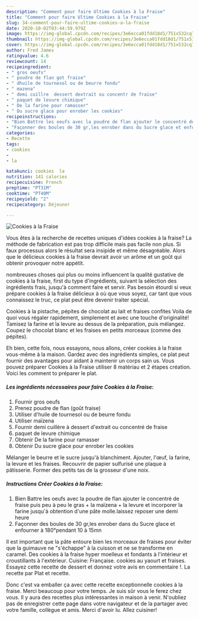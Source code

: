 ```yaml
---
description: "Comment pour faire Ultime Cookies à la Fraise"
title: "Comment pour faire Ultime Cookies à la Fraise"
slug: 34-comment-pour-faire-ultime-cookies-a-la-fraise
date: 2020-10-02T03:44:59.979Z
image: https://img-global.cpcdn.com/recipes/3e6ecca01fdd18d1/751x532cq70/cookies-a-la-fraise-photo-principale-de-la-recette.jpg
thumbnail: https://img-global.cpcdn.com/recipes/3e6ecca01fdd18d1/751x532cq70/cookies-a-la-fraise-photo-principale-de-la-recette.jpg
cover: https://img-global.cpcdn.com/recipes/3e6ecca01fdd18d1/751x532cq70/cookies-a-la-fraise-photo-principale-de-la-recette.jpg
author: Fred James
ratingvalue: 4.6
reviewcount: 14
recipeingredient:
- " gros oeufs"
- " poudre de flan got fraise"
- " dhuile de tournesol ou de beurre fondu"
- " mazena"
- " demi cuillre  dessert dextrait ou concentr de fraise"
- " paquet de levure chimique"
- " De la farine pour ramasser"
- " Du sucre glace pour enrober les cookies"
recipeinstructions:
- "Bien Battre les oeufs avec la poudre de flan ajouter le concentré de fraise puis peu à peu le gras + la maïzena + la levure et incorporer la farine jusqu&#39;à obtention d&#39;une pâte molle.laissez reposer une demi heure"
- "Façonner des boules de 30 gr,les enrober dans du Sucre glace et enfourner à 180°pendant 10 à 15mn"
categories:
- Recette
tags:
- cookies
- 
- la

katakunci: cookies  la 
nutrition: 141 calories
recipecuisine: French
preptime: "PT31M"
cooktime: "PT40M"
recipeyield: "2"
recipecategory: Déjeuner

---
```



![Cookies à la Fraise](https://img-global.cpcdn.com/recipes/3e6ecca01fdd18d1/751x532cq70/cookies-a-la-fraise-photo-principale-de-la-recette.jpg)

Vous êtes à la recherche de recettes uniques d'idées cookies à la fraise? La méthode de fabrication est pas trop difficile mais pas facile non plus. Si faux processus alors le résultat sera insipide et même désagréable. Alors que le délicieux cookies à la fraise devrait avoir un arôme et un goût qui obtenir provoquer notre appétit.

nombreuses choses qui plus ou moins influencent la qualité gustative de cookies à la fraise, first du type d'ingrédients, suivant la sélection des ingrédients frais, jusqu'à comment faire et servir. Pas besoin étourdi si veux prépare cookies à la fraise délicieux à où que vous soyez, car tant que vous connaissez le truc, ce plat peut être devenir traiter spécial.

Cookies à la pistache, pépites de chocolat au lait et fraises confites Voila de quoi vous régaler rapidement, simplement et avec une touche d&#39;originalité! Tamisez la farine et la levure au dessus de la préparation, puis mélangez. Coupez le chocolat blanc et les fraises en petits morceaux (comme des pépites).


Eh bien, cette fois, nous essayons, nous allons, créer cookies à la fraise vous-même à la maison. Gardez avec des ingrédients simples, ce plat peut fournir des avantages pour aidant à maintenir un corps sain us. Vous pouvez préparer Cookies à la Fraise utiliser 8 matériau et 2 étapes création. Voici les comment to préparer le plat.

<!--inarticleads1-->

##### Les ingrédients nécessaires pour faire Cookies à la Fraise:

1. Fournir  gros oeufs
1. Prenez  poudre de flan (goût fraise)
1. Utiliser  d&#39;huile de tournesol ou de beurre fondu
1. Utiliser  maïzena
1. Fournir  demi cuillère à dessert d&#39;extrait ou concentré de fraise
1.   paquet de levure chimique
1. Obtenir  De la farine pour ramasser
1. Obtenir  Du sucre glace pour enrober les cookies


Mélanger le beurre et le sucre jusqu&#39;à blanchiment. Ajouter, l&#39;œuf, la farine, la levure et les fraises. Recouvrir de papier sulfurisé une plaque à pâtisserie. Former des petits tas de la grosseur d&#39;une noix. 

<!--inarticleads2-->

##### Instructions Créer Cookies à la Fraise:

1. Bien Battre les oeufs avec la poudre de flan ajouter le concentré de fraise puis peu à peu le gras + la maïzena + la levure et incorporer la farine jusqu&#39;à obtention d&#39;une pâte molle.laissez reposer une demi heure
1. Façonner des boules de 30 gr,les enrober dans du Sucre glace et enfourner à 180°pendant 10 à 15mn


Il est important que la pâte entoure bien les morceaux de fraises pour éviter que la guimauve ne &#34;s&#39;échappe&#34; à la cuisson et ne se transforme en caramel. Des cookies à la fraise hyper moelleux et fondants à l&#39;intérieur et croustillants à l&#39;extérieur. Cuisine: Française. cookies au yaourt et fraises. Essayez cette recette de dessert et donnez votre avis en commentaire !. La recette par Plat et recette. 


Donc c'est va emballer ça avec cette recette exceptionnelle cookies à la fraise. Merci beaucoup pour votre temps. Je suis sûr vous le ferez chez vous. Il y aura des recettes plus  intéressantes in maison à venir. N'oubliez pas de enregistrer cette page dans votre navigateur et de la partager avec votre famille, collègue et amis. Merci d'avoir lu. Allez cuisiner!
